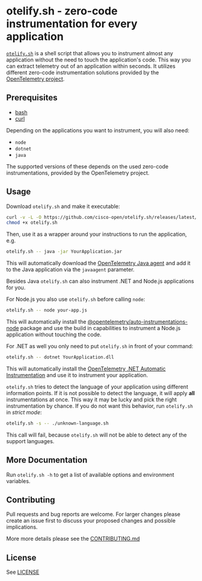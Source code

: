 # otelify.sh - zero-code instrumentation for every application

[`otelify.sh`](./otelify.sh) is a shell script that allows you to instrument
almost any application without the need to touch the application's code. This
way you can extract telemetry out of an application within seconds. It utilizes
different zero-code instrumentation solutions provided by the
[OpenTelemetry project](https://opentelemetry.io/).

## Prerequisites

- [bash](https://www.gnu.org/software/bash/)
- [curl](https://curl.se/)

Depending on the applications you want to instrument, you will also need:

- `node`
- `dotnet`
- `java`

The supported versions of these depends on the used zero-code instrumentations,
provided by the OpenTelemetry project.

## Usage

Download `otelify.sh` and make it executable:

```bash
curl -v -L -O https://github.com/cisco-open/otelify.sh/releases/latest/download/otelify.sh
chmod +x otelify.sh
```

Then, use it as a wrapper around your instructions to run the application, e.g.

```bash
otelify.sh -- java -jar YourApplication.jar
```

This will automatically download the
[OpenTelemetry Java agent](https://opentelemetry.io/docs/languages/java/automatic/)
and add it to the Java application via the `javaagent` parameter.

Besides Java `otelify.sh` can also instrument .NET and Node.js applications for
you.

For Node.js you also use `otelify.sh` before calling `node`:

```bash
otelify.sh -- node your-app.js
```

This will automatically install the
[@opentelemetry/auto-instrumentations-node](https://www.npmjs.com/package/@opentelemetry/auto-instrumentations-node)
package and use the build in capabilities to instrument a Node.js application
without touching the code.

For .NET as well you only need to put `otelify.sh` in front of your command:

```bash
otelify.sh -- dotnet YourApplication.dll
```

This will automatically install the
[OpenTelemetry .NET Automatic Instrumentation](https://opentelemetry.io/docs/languages/net/automatic/)
and use it to instrument your application.

`otelify.sh` tries to detect the language of your application using different
information points. If it is not possible to detect the language, it will apply
**all** instrumentations at once. This way it may be lucky and pick the right
instrumentation by chance. If you do not want this behavior, run `otelify.sh` in
_strict mode_:

```bash
otelify.sh -s -- ./unknown-language.sh
```

This call will fail, because `otelify.sh` will not be able to detect any of the
support languages.

## More Documentation

Run `otelify.sh -h` to get a list of available options and environment
variables.

## Contributing

Pull requests and bug reports are welcome. For larger changes please create an
issue first to discuss your proposed changes and possible implications.

More more details please see the [CONTRIBUTING.md](./CONTRIBUTING.md)

## License

See [LICENSE](./LICENSE)
